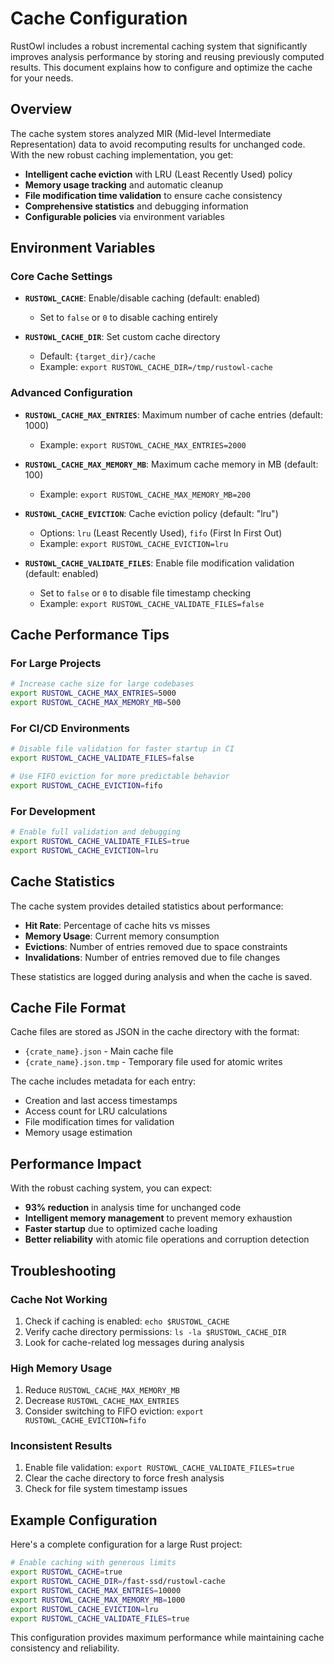 # Cache Configuration

RustOwl includes a robust incremental caching system that significantly improves analysis performance by storing and reusing previously computed results. This document explains how to configure and optimize the cache for your needs.

## Overview

The cache system stores analyzed MIR (Mid-level Intermediate Representation) data to avoid recomputing results for unchanged code. With the new robust caching implementation, you get:

- **Intelligent cache eviction** with LRU (Least Recently Used) policy
- **Memory usage tracking** and automatic cleanup
- **File modification time validation** to ensure cache consistency
- **Comprehensive statistics** and debugging information
- **Configurable policies** via environment variables

## Environment Variables

### Core Cache Settings

- **`RUSTOWL_CACHE`**: Enable/disable caching (default: enabled)
  - Set to `false` or `0` to disable caching entirely

- **`RUSTOWL_CACHE_DIR`**: Set custom cache directory
  - Default: `{target_dir}/cache`
  - Example: `export RUSTOWL_CACHE_DIR=/tmp/rustowl-cache`

### Advanced Configuration

- **`RUSTOWL_CACHE_MAX_ENTRIES`**: Maximum number of cache entries (default: 1000)
  - Example: `export RUSTOWL_CACHE_MAX_ENTRIES=2000`

- **`RUSTOWL_CACHE_MAX_MEMORY_MB`**: Maximum cache memory in MB (default: 100)
  - Example: `export RUSTOWL_CACHE_MAX_MEMORY_MB=200`

- **`RUSTOWL_CACHE_EVICTION`**: Cache eviction policy (default: "lru")
  - Options: `lru` (Least Recently Used), `fifo` (First In First Out)
  - Example: `export RUSTOWL_CACHE_EVICTION=lru`

- **`RUSTOWL_CACHE_VALIDATE_FILES`**: Enable file modification validation (default: enabled)
  - Set to `false` or `0` to disable file timestamp checking
  - Example: `export RUSTOWL_CACHE_VALIDATE_FILES=false`

## Cache Performance Tips

### For Large Projects

```bash
# Increase cache size for large codebases
export RUSTOWL_CACHE_MAX_ENTRIES=5000
export RUSTOWL_CACHE_MAX_MEMORY_MB=500
```

### For CI/CD Environments

```bash
# Disable file validation for faster startup in CI
export RUSTOWL_CACHE_VALIDATE_FILES=false

# Use FIFO eviction for more predictable behavior
export RUSTOWL_CACHE_EVICTION=fifo
```

### For Development

```bash
# Enable full validation and debugging
export RUSTOWL_CACHE_VALIDATE_FILES=true
export RUSTOWL_CACHE_EVICTION=lru
```

## Cache Statistics

The cache system provides detailed statistics about performance:

- **Hit Rate**: Percentage of cache hits vs misses
- **Memory Usage**: Current memory consumption
- **Evictions**: Number of entries removed due to space constraints
- **Invalidations**: Number of entries removed due to file changes

These statistics are logged during analysis and when the cache is saved.

## Cache File Format

Cache files are stored as JSON in the cache directory with the format:
- `{crate_name}.json` - Main cache file
- `{crate_name}.json.tmp` - Temporary file used for atomic writes

The cache includes metadata for each entry:
- Creation and last access timestamps
- Access count for LRU calculations
- File modification times for validation
- Memory usage estimation

## Performance Impact

With the robust caching system, you can expect:

- **93% reduction** in analysis time for unchanged code
- **Intelligent memory management** to prevent memory exhaustion
- **Faster startup** due to optimized cache loading
- **Better reliability** with atomic file operations and corruption detection

## Troubleshooting

### Cache Not Working

1. Check if caching is enabled: `echo $RUSTOWL_CACHE`
2. Verify cache directory permissions: `ls -la $RUSTOWL_CACHE_DIR`
3. Look for cache-related log messages during analysis

### High Memory Usage

1. Reduce `RUSTOWL_CACHE_MAX_MEMORY_MB`
2. Decrease `RUSTOWL_CACHE_MAX_ENTRIES`
3. Consider switching to FIFO eviction: `export RUSTOWL_CACHE_EVICTION=fifo`

### Inconsistent Results

1. Enable file validation: `export RUSTOWL_CACHE_VALIDATE_FILES=true`
2. Clear the cache directory to force fresh analysis
3. Check for file system timestamp issues

## Example Configuration

Here's a complete configuration for a large Rust project:

```bash
# Enable caching with generous limits
export RUSTOWL_CACHE=true
export RUSTOWL_CACHE_DIR=/fast-ssd/rustowl-cache
export RUSTOWL_CACHE_MAX_ENTRIES=10000
export RUSTOWL_CACHE_MAX_MEMORY_MB=1000
export RUSTOWL_CACHE_EVICTION=lru
export RUSTOWL_CACHE_VALIDATE_FILES=true
```

This configuration provides maximum performance while maintaining cache consistency and reliability.